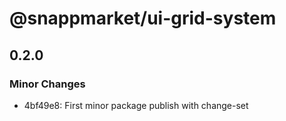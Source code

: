 # @snappmarket/ui-grid-system

## 0.2.0
### Minor Changes

- 4bf49e8: First minor package publish with change-set
